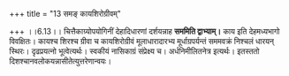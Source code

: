 +++
title = "13 समङ् कायशिरोग्रीवम्"

+++
।।6.13।। चित्तैकाग्र्योपयोगिनीं देहादिधारणां दर्शयन्नाह **सममिति
द्वाभ्याम्।** काय इति देहमध्यभागो विवक्षितः। कायश्च शिरश्च ग्रीवा च
कायशिरोग्रीवं मूलाधारादारभ्य मूर्धाग्रपर्यन्तं सममवक्रं निश्चलं धारयन्
स्थिरः। दृढप्रयत्नो भूत्वेत्यर्थः। स्वकीयं नासिकाग्रं संप्रेक्ष्य च।
अर्धनिमीलितनेत्र इत्यर्थः। इतस्ततो
दिशश्चानवलोकयन्नासीतेत्युत्तरेणान्वयः।
